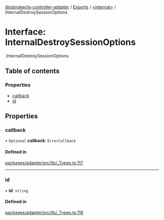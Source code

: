 [@iobroker/js-controller-adapter](../README.md) / [Exports](../modules.md) / [<internal\>](../modules/internal_.md) / InternalDestroySessionOptions

# Interface: InternalDestroySessionOptions

[<internal>](../modules/internal_.md).InternalDestroySessionOptions

## Table of contents

### Properties

- [callback](internal_.InternalDestroySessionOptions.md#callback)
- [id](internal_.InternalDestroySessionOptions.md#id)

## Properties

### callback

• `Optional` **callback**: `ErrorCallback`

#### Defined in

[packages/adapter/src/lib/_Types.ts:117](https://github.com/ioBroker/ioBroker.js-controller/blob/4be02248/packages/adapter/src/lib/_Types.ts#L117)

___

### id

• **id**: `string`

#### Defined in

[packages/adapter/src/lib/_Types.ts:116](https://github.com/ioBroker/ioBroker.js-controller/blob/4be02248/packages/adapter/src/lib/_Types.ts#L116)
